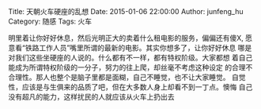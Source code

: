 Title: 天朝火车硬座的乱想
Date: 2015-01-06 22:00:00
Author: junfeng_hu
Category: 随感
Tags: 火车

明里着让你好好休息，然后光明正大的卖着什么租电影的服务，偏偏还有傻X,
愿意看“铁路工作人员”嘴里所谓的最新的电影。其实你想多了，让你好好休息
哪是对我们这些坐硬座的人说的。什么都有不一样，都有特权阶级。大家都想
着自己能成为所谓特权阶级的一分子，努力的往上爬，却丝毫不考虑这种设定
的合理不合理性。那人也整个是脑子里都是面糊，自己不睡觉，也不让大家睡觉。
自觉性，应该是与生俱来的品质了吧，但在大多数人身上却看不到一丁点。懊悔
自己没有超凡的能力，这样扰民的人就应该从火车上扔出去
